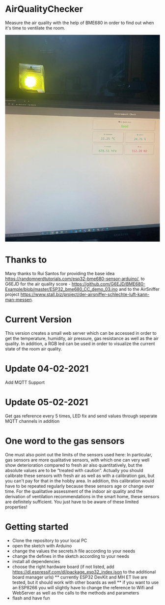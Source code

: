 # AirQualityChecker
Measure the air quality with the help of BME680 in order to find out when it's time to ventilate the room.

![Good](good.jpeg)

# Thanks to
Many thanks to Rui Santos for providing the base idea https://randomnerdtutorials.com/esp32-bme680-sensor-arduino/, to G6EJD for the air quality score - https://github.com/G6EJD/BME680-Example/blob/master/ESP32_bme680_CC_demo_03.ino and to the AirSniffer project https://www.stall.biz/project/der-airsniffer-schlechte-luft-kann-man-messen.

# Current Version
This version creates a small web server which can be accessed in order to get the temperature, humidity, air pressure, gas resistance as well as the air quality. In addition, a RGB led can be used in order to visualize the current state of the room air quality.

# Update 04-02-2021
Add MQTT Support

# Update 05-02-2021
Get gas reference every 5 times, LED fix and send values through seperate MQTT channels in addition

# One word to the gas sensors
One must also point out the limits of the sensors used here: In particular, gas sensors are more qualitative sensors, with which one can very well show deterioration compared to fresh air also quantitatively, but the absolute values are to be “treated with caution”. Actually you should calibrate these sensors with fresh air as well as with a calibration gas, but you can't pay for that in the hobby area. In addition, this calibration would have to be repeated regularly because these sensors age or change over time. For the qualitative assessment of the indoor air quality and the derivation of ventilation recommendations in the smart home, these sensors are definitely sufficient. You just have to be aware of these limited properties!

# Getting started
* Clone the repository to your local PC
* open the sketch with Arduino
* change the values the secrets.h file according to your needs
* change the defines in the sketch according to your needs
* install all dependencies
* choose the right hardware board (if not listed, add https://dl.espressif.com/dl/package_esp32_index.json to the additional board manager urls)
** currently ESP32 DevKit and MH ET live are tested, but it should work with other boards as well
** if you want to use an ESP8266 you will slightly have to change the reference to Wifi and WebServer as well as the calls to the methods and parameters
* flash and have fun

